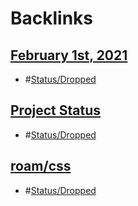 
# Backlinks
## [February 1st, 2021](<February 1st, 2021.md>)
- #[Status/Dropped](<../Status/Dropped.md>)

## [Project Status](<Project Status.md>)
- #[Status/Dropped](<../Status/Dropped.md>)

## [roam/css](<roam/css.md>)
- #[Status/Dropped](<../Status/Dropped.md>)

